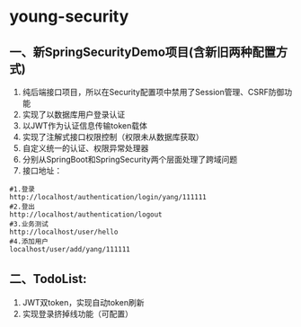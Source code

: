 # young-security
## 一、新SpringSecurityDemo项目(含新旧两种配置方式)
1. 纯后端接口项目，所以在Security配置项中禁用了Session管理、CSRF防御功能
2. 实现了以数据库用户登录认证
3. 以JWT作为认证信息传输token载体
4. 实现了注解式接口权限控制（权限未从数据库获取）
5. 自定义统一的认证、权限异常处理器
6. 分别从SpringBoot和SpringSecurity两个层面处理了跨域问题
7. 接口地址：
```shell
#1.登录
http://localhost/authentication/login/yang/111111
#2.登出
http://localhost/authentication/logout
#3.业务测试
http://localhost/user/hello
#4.添加用户
localhost/user/add/yang/111111
```
## 二、TodoList:
1. JWT双token，实现自动token刷新
2. 实现登录挤掉线功能（可配置）
